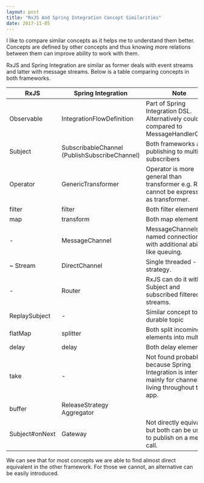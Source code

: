 ```yaml
---
layout: post
title: "RxJS And Spring Integration Concept Similarities"
date: 2017-11-05
---
```

I like to compare similar concepts as it helps me to understand them better. Concepts are defined by other concepts and thus knowing more relations between them can improve ability to work with them. 

RxJS and Spring Integration are similar as former deals with event streams and latter with message streams. Below is a table comparing concepts in both frameworks. 

|RxJS          |Spring Integration |Note|
|--------------|-------------------|-----------------------------| 
|Observable    |IntegrationFlowDefinition|Part of Spring Integration DSL. Alternatively could be compared to MessageHandlerChain. |
|Subject       |SubscribableChannel (PublishSubscribeChannel)|Both frameworks allow publishing to multiple subscribers|
|Operator      |GenericTransformer |Operator is more general than transformer e.g. Router cannot be expressed as transformer. |
|filter        |filter    |Both filter elements.|
|map           |transform |Both map elements.|
|-             |MessageChannel     |MessageChannels are named connections with additional abilities like queuing.|
|~ Stream      |DirectChannel|Single threaded - push strategy.|
|-             |Router    |RxJS can do it with Subject and subscribed filtered streams. |
|ReplaySubject |-         |Similar concept to durable topic| 
|flatMap       |splitter  |Both split incoming elements into multiple.|
|delay         |delay     |Both delay elements.|  
|take          |-         |Not found probably because Spring Integration is intended mainly for channels living throughout the app.|
|buffer        |ReleaseStrategy Aggregator||
|Subject#onNext|Gateway  |Not directly equivalent but both can be used to publish on a method call.|


We can see that for most concepts we are able to find almost direct equivalent in the other framework. For those we cannot, an alternative can be easily introduced.